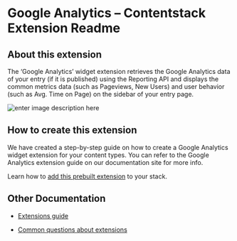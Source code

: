 #  Google Analytics – Contentstack Extension Readme

##  About this extension

The ‘Google Analytics’ widget extension retrieves the Google Analytics data of your entry (if it is published) using the Reporting API and displays the common metrics data (such as Pageviews, New Users) and user behavior (such as Avg. Time on Page) on the sidebar of your entry page.

![enter image description here](https://images.contentstack.io/v3/assets/bltf2fb14dd3176c6f6/blt61f5c4b0725e6826/5bc9a4c18083cb576f2a9d0b/download)

##  How to create this extension

We have created a step-by-step guide on how to create a Google Analytics widget extension for your content types. You can refer to the Google Analytics extension guide on our documentation site for more info.

Learn how to [add this prebuilt extension](https://www.contentstack.com/docs/guide/extensions/custom-widgets/google-analytics-extension-setup-guide) to your stack.
##  Other Documentation

- [Extensions guide](http://www.contentstack.com/docs/guide/extensions)

- [Common questions about extensions](https://www.contentstack.com/docs/faqs#extensions)
